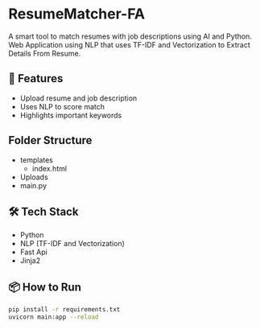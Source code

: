 # ResumeMatcher-FA

A smart tool to match resumes with job descriptions using AI and Python.
Web Application using NLP that uses TF-IDF and Vectorization to Extract Details From Resume.

## 🚀 Features
- Upload resume and job description
- Uses NLP to score match
- Highlights important keywords

## Folder Structure
- templates 
    - index.html
- Uploads
- main.py

## 🛠️ Tech Stack
- Python
- NLP (TF-IDF and Vectorization)
- Fast Api
- Jinja2

## 📦 How to Run

```bash
pip install -r requirements.txt
uvicorn main:app --reload
